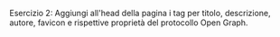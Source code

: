 Esercizio 2: Aggiungi all'head della pagina i tag per titolo, descrizione, autore, favicon e rispettive proprietà del protocollo Open Graph.